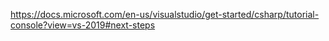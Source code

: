 https://docs.microsoft.com/en-us/visualstudio/get-started/csharp/tutorial-console?view=vs-2019#next-steps
